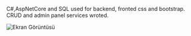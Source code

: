 C#,AspNetCore and SQL used for backend, fronted css and bootstrap.  <br>
CRUD and admin panel services wroted.

![Ekran Görüntüsü](/wwwroot/img/blog.png)

